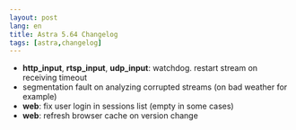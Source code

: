 ```yaml
---
layout: post
lang: en
title: Astra 5.64 Changelog
tags: [astra,changelog]
---
```


- **http_input**, **rtsp_input**, **udp_input**: watchdog. restart stream on receiving timeout
- segmentation fault on analyzing corrupted streams (on bad weather for example)
- **web**: fix user login in sessions list (empty in some cases)
- **web**: refresh browser cache on version change
